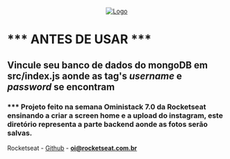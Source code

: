 <!-- PROJECT LOGO -->
<br />
<p align="center">
  <a href="https://rocketseat.com.br">
    <img src="https://s3-sa-east-1.amazonaws.com/rocketseat-cdn/rocketseat_logo_roxa.png" alt="Logo">
  </a>
  
  <h1>*** ANTES DE USAR ***</h1>
  <h2>Vincule seu banco de dados do mongoDB em src/index.js aonde as tag's <i>username</i> e <i>password</i> se encontram</h2>
  
  <h3>*** Projeto feito na semana Oministack 7.0 da Rocketseat ensinando a criar a screen home e a upload do instagram, este diretório representa a parte backend aonde as fotos serão salvas.</h3>
  
</p>

Rocketseat - [Github](https://github.com/rocketseat) - **oi@rocketseat.com.br**

